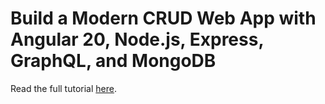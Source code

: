 # Build a Modern CRUD Web App with Angular 20, Node.js, Express, GraphQL, and MongoDB

Read the full tutorial [here]().
